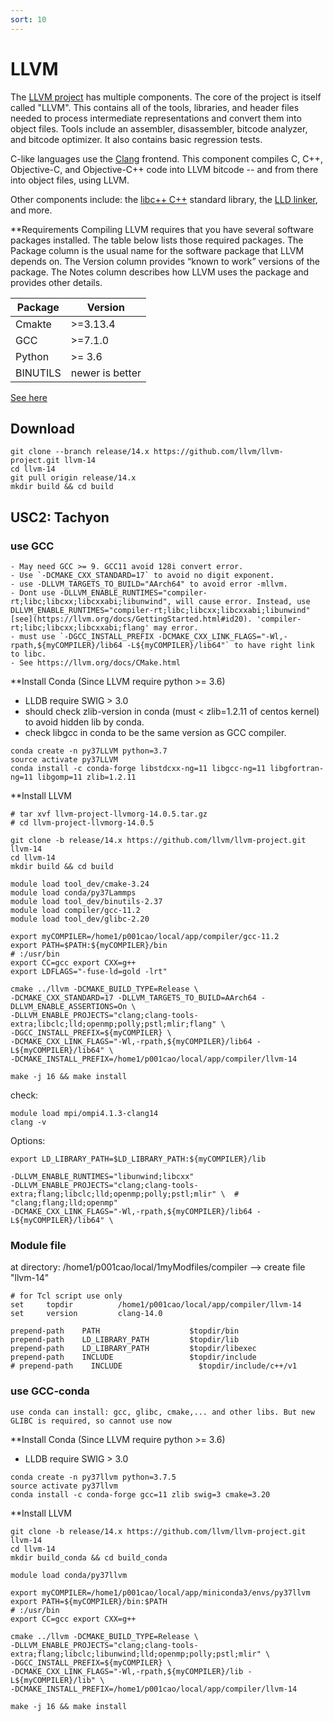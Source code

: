 ```yaml
---
sort: 10
---
```


# LLVM

The [LLVM project](https://llvm.org/) has multiple components. The core of the project is itself called "LLVM". This contains all of the tools, libraries, and header files needed to process intermediate representations and convert them into object files. Tools include an assembler, disassembler, bitcode analyzer, and bitcode optimizer. It also contains basic regression tests.

C-like languages use the [Clang](https://clang.llvm.org/) frontend. This component compiles C, C++, Objective-C, and Objective-C++ code into LLVM bitcode -- and from there into object files, using LLVM.

Other components include: the [libc++ C++](https://libcxx.llvm.org/) standard library, the [LLD linker](https://lld.llvm.org/), and more.

**Requirements
Compiling LLVM requires that you have several software packages installed. The table below lists those required packages. The Package column is the usual name for the software package that LLVM depends on. The Version column provides “known to work” versions of the package. The Notes column describes how LLVM uses the package and provides other details.

|Package | Version |
|--|--|
|Cmakte | >=3.13.4|
| GCC   | >=7.1.0 |
| Python| >= 3.6 |
| BINUTILS | newer is better|

[See here](https://llvm.org/docs/GettingStarted.html#id14)

## Download

```shell
git clone --branch release/14.x https://github.com/llvm/llvm-project.git llvm-14
cd llvm-14
git pull origin release/14.x
mkdir build && cd build
```

## USC2: Tachyon

### use GCC

```note
- May need GCC >= 9. GCC11 avoid 128i convert error.
- Use `-DCMAKE_CXX_STANDARD=17` to avoid no digit exponent.
- use -DLLVM_TARGETS_TO_BUILD="AArch64" to avoid error -mllvm.
- Dont use -DLLVM_ENABLE_RUNTIMES="compiler-rt;libc;libcxx;libcxxabi;libunwind", will cause error. Instead, use DLLVM_ENABLE_RUNTIMES="compiler-rt;libc;libcxx;libcxxabi;libunwind" [see](https://llvm.org/docs/GettingStarted.html#id20). 'compiler-rt;libc;libcxx;libcxxabi;flang' may error.
- must use `-DGCC_INSTALL_PREFIX -DCMAKE_CXX_LINK_FLAGS="-Wl,-rpath,${myCOMPILER}/lib64 -L${myCOMPILER}/lib64"` to have right link to libc.
- See https://llvm.org/docs/CMake.html
```

**Install Conda (Since LLVM require python >= 3.6)
- LLDB require SWIG > 3.0
- should check zlib-version in conda (must < zlib=1.2.11 of centos kernel) to avoid hidden lib by conda.
- check libgcc in conda to be the same version as GCC compiler.

```shell
conda create -n py37LLVM python=3.7
source activate py37LLVM
conda install -c conda-forge libstdcxx-ng=11 libgcc-ng=11 libgfortran-ng=11 libgomp=11 zlib=1.2.11
```

**Install LLVM

```shell
# tar xvf llvm-project-llvmorg-14.0.5.tar.gz
# cd llvm-project-llvmorg-14.0.5

git clone -b release/14.x https://github.com/llvm/llvm-project.git llvm-14
cd llvm-14
mkdir build && cd build

module load tool_dev/cmake-3.24
module load conda/py37Lammps
module load tool_dev/binutils-2.37
module load compiler/gcc-11.2
module load tool_dev/glibc-2.20

export myCOMPILER=/home1/p001cao/local/app/compiler/gcc-11.2
export PATH=$PATH:${myCOMPILER}/bin                                     # :/usr/bin
export CC=gcc export CXX=g++
export LDFLAGS="-fuse-ld=gold -lrt"

cmake ../llvm -DCMAKE_BUILD_TYPE=Release \
-DCMAKE_CXX_STANDARD=17 -DLLVM_TARGETS_TO_BUILD=AArch64 -DLLVM_ENABLE_ASSERTIONS=On \
-DLLVM_ENABLE_PROJECTS="clang;clang-tools-extra;libclc;lld;openmp;polly;pstl;mlir;flang" \
-DGCC_INSTALL_PREFIX=${myCOMPILER} \
-DCMAKE_CXX_LINK_FLAGS="-Wl,-rpath,${myCOMPILER}/lib64 -L${myCOMPILER}/lib64" \
-DCMAKE_INSTALL_PREFIX=/home1/p001cao/local/app/compiler/llvm-14

make -j 16 && make install
```

check:

```shell
module load mpi/ompi4.1.3-clang14
clang -v
```

Options:

```shell
export LD_LIBRARY_PATH=$LD_LIBRARY_PATH:${myCOMPILER}/lib

-DLLVM_ENABLE_RUNTIMES="libunwind;libcxx"
-DLLVM_ENABLE_PROJECTS="clang;clang-tools-extra;flang;libclc;lld;openmp;polly;pstl;mlir" \  # "clang;flang;lld;openmp"
-DCMAKE_CXX_LINK_FLAGS="-Wl,-rpath,${myCOMPILER}/lib64 -L${myCOMPILER}/lib64" \
```

### Module file

at directory: /home1/p001cao/local/1myModfiles/compiler --> create file "llvm-14"

```shell
# for Tcl script use only
set     topdir          /home1/p001cao/local/app/compiler/llvm-14
set     version         clang-14.0

prepend-path    PATH                    $topdir/bin
prepend-path    LD_LIBRARY_PATH         $topdir/lib
prepend-path    LD_LIBRARY_PATH         $topdir/libexec
prepend-path    INCLUDE                 $topdir/include
# prepend-path    INCLUDE                 $topdir/include/c++/v1

```

### use GCC-conda

```note
use conda can install: gcc, glibc, cmake,... and other libs. But new GLIBC is required, so cannot use now
```

**Install Conda (Since LLVM require python >= 3.6)
- LLDB require SWIG > 3.0

```shell
conda create -n py37llvm python=3.7.5
source activate py37llvm
conda install -c conda-forge gcc=11 zlib swig=3 cmake=3.20
```

**Install LLVM

```shell
git clone -b release/14.x https://github.com/llvm/llvm-project.git llvm-14
cd llvm-14
mkdir build_conda && cd build_conda

module load conda/py37llvm

export myCOMPILER=/home1/p001cao/local/app/miniconda3/envs/py37llvm
export PATH=${myCOMPILER}/bin:$PATH                                     # :/usr/bin
export CC=gcc export CXX=g++

cmake ../llvm -DCMAKE_BUILD_TYPE=Release \
-DLLVM_ENABLE_PROJECTS="clang;clang-tools-extra;flang;libclc;libunwind;lld;openmp;polly;pstl;mlir" \
-DGCC_INSTALL_PREFIX=${myCOMPILER} \
-DCMAKE_CXX_LINK_FLAGS="-Wl,-rpath,${myCOMPILER}/lib -L${myCOMPILER}/lib" \
-DCMAKE_INSTALL_PREFIX=/home1/p001cao/local/app/compiler/llvm-14

make -j 16 && make install
```
